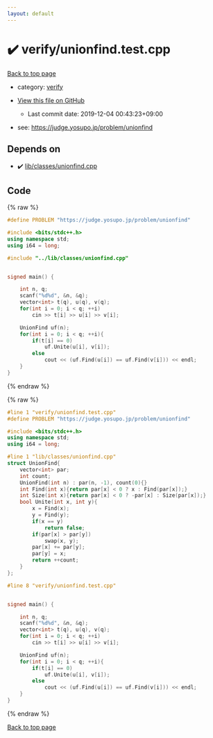 ```yaml
---
layout: default
---
```


<!-- mathjax config similar to math.stackexchange -->
<script type="text/javascript" async
  src="https://cdnjs.cloudflare.com/ajax/libs/mathjax/2.7.5/MathJax.js?config=TeX-MML-AM_CHTML">
</script>
<script type="text/x-mathjax-config">
  MathJax.Hub.Config({
    TeX: { equationNumbers: { autoNumber: "AMS" }},
    tex2jax: {
      inlineMath: [ ['$','$'] ],
      processEscapes: true
    },
    "HTML-CSS": { matchFontHeight: false },
    displayAlign: "left",
    displayIndent: "2em"
  });
</script>

<script type="text/javascript" src="https://cdnjs.cloudflare.com/ajax/libs/jquery/3.4.1/jquery.min.js"></script>
<script src="https://cdn.jsdelivr.net/npm/jquery-balloon-js@1.1.2/jquery.balloon.min.js" integrity="sha256-ZEYs9VrgAeNuPvs15E39OsyOJaIkXEEt10fzxJ20+2I=" crossorigin="anonymous"></script>
<script type="text/javascript" src="../../assets/js/copy-button.js"></script>
<link rel="stylesheet" href="../../assets/css/copy-button.css" />


# :heavy_check_mark: verify/unionfind.test.cpp

<a href="../../index.html">Back to top page</a>

* category: <a href="../../index.html#e8418d1d706cd73548f9f16f1d55ad6e">verify</a>
* <a href="{{ site.github.repository_url }}/blob/master/verify/unionfind.test.cpp">View this file on GitHub</a>
    - Last commit date: 2019-12-04 00:43:23+09:00


* see: <a href="https://judge.yosupo.jp/problem/unionfind">https://judge.yosupo.jp/problem/unionfind</a>


## Depends on

* :heavy_check_mark: <a href="../../library/lib/classes/unionfind.cpp.html">lib/classes/unionfind.cpp</a>


## Code

<a id="unbundled"></a>
{% raw %}
```cpp
#define PROBLEM "https://judge.yosupo.jp/problem/unionfind"

#include <bits/stdc++.h>
using namespace std;
using i64 = long;

#include "../lib/classes/unionfind.cpp"


signed main() {

    int n, q;
    scanf("%d%d", &n, &q);
    vector<int> t(q), u(q), v(q);
    for(int i = 0; i < q; ++i)
        cin >> t[i] >> u[i] >> v[i];

    UnionFind uf(n);
    for(int i = 0; i < q; ++i){
        if(t[i] == 0)
            uf.Unite(u[i], v[i]);
        else
            cout << (uf.Find(u[i]) == uf.Find(v[i])) << endl;
    }
}

```
{% endraw %}

<a id="bundled"></a>
{% raw %}
```cpp
#line 1 "verify/unionfind.test.cpp"
#define PROBLEM "https://judge.yosupo.jp/problem/unionfind"

#include <bits/stdc++.h>
using namespace std;
using i64 = long;

#line 1 "lib/classes/unionfind.cpp"
struct UnionFind{
    vector<int> par;
    int count;
    UnionFind(int n) : par(n, -1), count(0){}
    int Find(int x){return par[x] < 0 ? x : Find(par[x]);}
    int Size(int x){return par[x] < 0 ? -par[x] : Size(par[x]);}
    bool Unite(int x, int y){
        x = Find(x);
        y = Find(y);
        if(x == y)
            return false;
        if(par[x] > par[y])
            swap(x, y);
        par[x] += par[y];
        par[y] = x;
        return ++count;
    }
};

#line 8 "verify/unionfind.test.cpp"


signed main() {

    int n, q;
    scanf("%d%d", &n, &q);
    vector<int> t(q), u(q), v(q);
    for(int i = 0; i < q; ++i)
        cin >> t[i] >> u[i] >> v[i];

    UnionFind uf(n);
    for(int i = 0; i < q; ++i){
        if(t[i] == 0)
            uf.Unite(u[i], v[i]);
        else
            cout << (uf.Find(u[i]) == uf.Find(v[i])) << endl;
    }
}

```
{% endraw %}

<a href="../../index.html">Back to top page</a>

